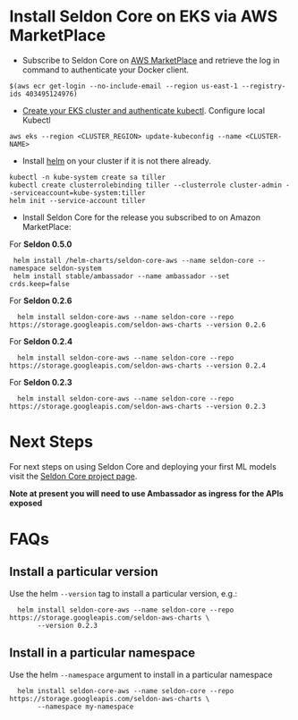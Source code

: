 # Install Seldon Core on EKS via AWS MarketPlace

 * Subscribe to Seldon Core on [AWS MarketPlace](https://aws.amazon.com/marketplace/seller-profile?id=cec67450-7a7e-43d5-8e5f-61e94e7c9e03&ref=dtl_B07KCNBCHV) and retrieve the log in command to authenticate your Docker client.
  ```
  $(aws ecr get-login --no-include-email --region us-east-1 --registry-ids 403495124976)
  ```
 
 * [Create your EKS cluster and authenticate kubectl](https://docs.aws.amazon.com/eks/latest/userguide/getting-started.html).
   Configure local Kubectl
  ```
  aws eks --region <CLUSTER_REGION> update-kubeconfig --name <CLUSTER-NAME>
  ```
 
 * Install [helm](https://docs.helm.sh/) on your cluster if it is not there already.
  ```
  kubectl -n kube-system create sa tiller
  kubectl create clusterrolebinding tiller --clusterrole cluster-admin --serviceaccount=kube-system:tiller
  helm init --service-account tiller
  ```
 
 * Install Seldon Core for the release you subscribed to on Amazon MarketPlace:

For **Seldon 0.5.0**

 ```
  helm install /helm-charts/seldon-core-aws --name seldon-core --namespace seldon-system
  helm install stable/ambassador --name ambassador --set crds.keep=false
 ```

For **Seldon 0.2.6**

 ```
   helm install seldon-core-aws --name seldon-core --repo https://storage.googleapis.com/seldon-aws-charts --version 0.2.6
 ```

For **Seldon 0.2.4**

 ```
   helm install seldon-core-aws --name seldon-core --repo https://storage.googleapis.com/seldon-aws-charts --version 0.2.4
 ```


For **Seldon 0.2.3**

 ```
   helm install seldon-core-aws --name seldon-core --repo https://storage.googleapis.com/seldon-aws-charts --version 0.2.3
 ```

# Next Steps

For next steps on using Seldon Core and deploying your first ML models visit the [Seldon Core project page](https://github.com/SeldonIO/seldon-core).

**Note at present you will need to use Ambassador as ingress for the APIs exposed**

# FAQs

## Install a particular version

Use the helm ```--version``` tag to install a particular version, e.g.:

 ```
   helm install seldon-core-aws --name seldon-core --repo https://storage.googleapis.com/seldon-aws-charts \
        --version 0.2.3
 ```

## Install in a particular namespace

Use the helm ```--namespace``` argument to install in a particular namespace


 ```
   helm install seldon-core-aws --name seldon-core --repo https://storage.googleapis.com/seldon-aws-charts \
        --namespace my-namespace
 ```
